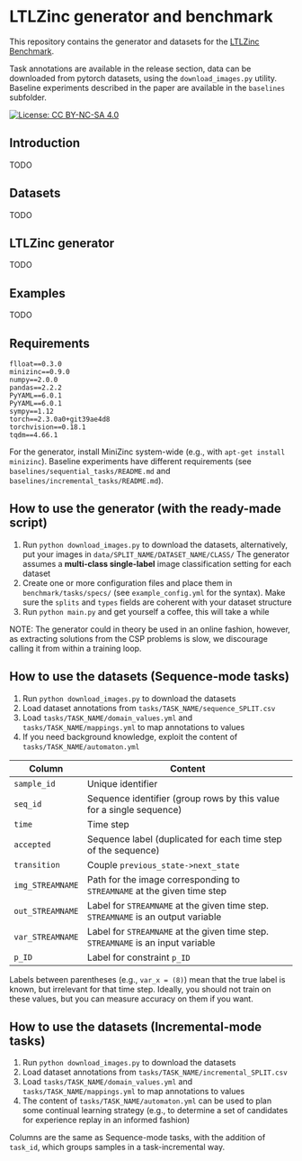 # LTLZinc generator and benchmark

This repository contains the generator and datasets for the [LTLZinc Benchmark](https://duckduckgo.com).

Task annotations are available in the release section, data can be downloaded from pytorch datasets, using the `download_images.py` utility.
Baseline experiments described in the paper are available in the `baselines` subfolder.

[![License: CC BY-NC-SA 4.0](https://licensebuttons.net/l/by-nc-sa/4.0/80x15.png)](https://creativecommons.org/licenses/by-nc-sa/4.0/)

## Introduction
TODO

## Datasets
TODO

## LTLZinc generator
TODO

## Examples
TODO

## Requirements

```
flloat==0.3.0
minizinc==0.9.0
numpy==2.0.0
pandas==2.2.2
PyYAML==6.0.1
PyYAML==6.0.1
sympy==1.12
torch==2.3.0a0+git39ae4d8
torchvision==0.18.1
tqdm==4.66.1
```

For the generator, install MiniZinc system-wide (e.g., with `apt-get install minizinc`).
Baseline experiments have different requirements (see `baselines/sequential_tasks/README.md` and `baselines/incremental_tasks/README.md`).


## How to use the generator (with the ready-made script)
1. Run `python download_images.py` to download the datasets, alternatively, put your images in `data/SPLIT_NAME/DATASET_NAME/CLASS/`
   The generator assumes a **multi-class single-label** image classification setting for each dataset
2. Create one or more configuration files and place them in `benchmark/tasks/specs/` (see `example_config.yml` for the syntax).
   Make sure the `splits` and `types` fields are coherent with your dataset structure
3. Run `python main.py` and get yourself a coffee, this will take a while

NOTE: The generator could in theory be used in an online fashion, however, as extracting solutions from the CSP problems is slow, we discourage calling it from within a training loop.

## How to use the datasets (Sequence-mode tasks)
1. Run `python download_images.py` to download the datasets
2. Load dataset annotations from `tasks/TASK_NAME/sequence_SPLIT.csv`
3. Load `tasks/TASK_NAME/domain_values.yml` and `tasks/TASK_NAME/mappings.yml` to map annotations to  values
4. If you need background knowledge, exploit the content of `tasks/TASK_NAME/automaton.yml`

| Column           | Content                                                                           |
|------------------|-----------------------------------------------------------------------------------|
| `sample_id`      | Unique identifier                                                                 |
| `seq_id`         | Sequence identifier (group rows by this value for a single sequence)              |
| `time`           | Time step                                                                         |
| `accepted`       | Sequence label (duplicated for each time step of the sequence)                    |
| `transition`     | Couple `previous_state->next_state`                                               |
| `img_STREAMNAME` | Path for the image corresponding to `STREAMNAME` at the given time step           |
| `out_STREAMNAME` | Label for `STREAMNAME` at the given time step. `STREAMNAME` is an output variable |
| `var_STREAMNAME` | Label for `STREAMNAME` at the given time step. `STREAMNAME` is an input variable  |
| `p_ID`           | Label for constraint `p_ID`                                                       |

Labels between parentheses (e.g., `var_x = (8)`) mean that the true label is known, but irrelevant for that time step.
Ideally, you should not train on these values, but you can measure accuracy on them if you want.

## How to use the datasets (Incremental-mode tasks)
1. Run `python download_images.py` to download the datasets
2. Load dataset annotations from `tasks/TASK_NAME/incremental_SPLIT.csv`
3. Load `tasks/TASK_NAME/domain_values.yml` and `tasks/TASK_NAME/mappings.yml` to map annotations to  values
4. The content of `tasks/TASK_NAME/automaton.yml` can be used to plan some continual learning strategy
   (e.g., to determine a set of candidates for experience replay in an informed fashion)

Columns are the same as Sequence-mode tasks, with the addition of `task_id`, which groups samples in a task-incremental way.
